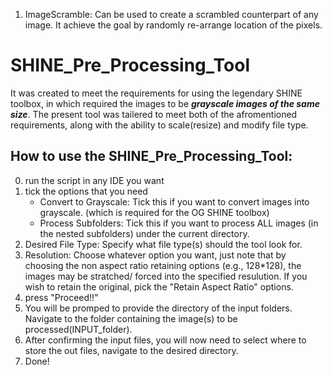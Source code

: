 1. ImageScramble: Can be used to create a scrambled counterpart of any image. It achieve the goal by randomly re-arrange location of the pixels. 

# SHINE_Pre_Processing_Tool
It was created to meet the requirements for using the legendary SHINE toolbox, in which required the images to be ***grayscale images of the same size***.
   The present tool was tailered to meet both of the afromentioned requirements, along with the ability to scale(resize) and modify file type.  
   
   ## How to use the SHINE_Pre_Processing_Tool:
   0. run the script in any IDE you want
   1. tick the options that you need
      - Convert to Grayscale: Tick this if you want to convert images into grayscale. (which is required for the OG SHINE toolbox)
      - Process Subfolders: Tick this if you want to process ALL images (in the nested subfolders) under the current directory.
   3. Desired File Type: Specify what file type(s) should the tool look for.
   4. Resolution: Choose whatever option you want, just note that by choosing the non aspect ratio retaining options (e.g., 128*128), the images may be stratched/ forced into the  specified resulution. If you wish to retain the original, pick the "Retain Aspect Ratio" options. 
   5. press "Proceed!!"
   6. You will be promped to provide the directory of the input folders. Navigate to the folder containing the image(s) to be processed(INPUT_folder).
   7. After confirming the input files, you will now need to select where to store the out files, navigate to the desired directory.
   8. Done! 
